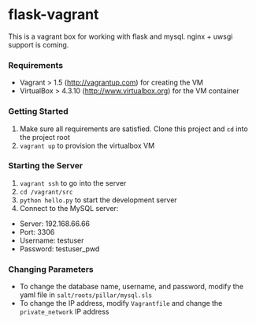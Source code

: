 flask-vagrant
=============

This is a vagrant box for working with flask and mysql.  nginx + uwsgi support is coming.

### Requirements

- Vagrant > 1.5 (http://vagrantup.com) for creating the VM
- VirtualBox > 4.3.10 (http://www.virtualbox.org) for the VM container

### Getting Started

1. Make sure all requirements are satisfied.  Clone this project and `cd` into the project root
2. `vagrant up` to provision the virtualbox VM

### Starting the Server

1. `vagrant ssh` to go into the server
2. `cd /vagrant/src`
3. `python hello.py` to start the development server
4. Connect to the MySQL server:
  * Server: 192.168.66.66
  * Port: 3306
  * Username: testuser
  * Password: testuser_pwd

### Changing Parameters

- To change the database name, username, and password, modify the yaml file in `salt/roots/pillar/mysql.sls`
- To change the IP address, modify `Vagrantfile` and change the `private_network` IP address

